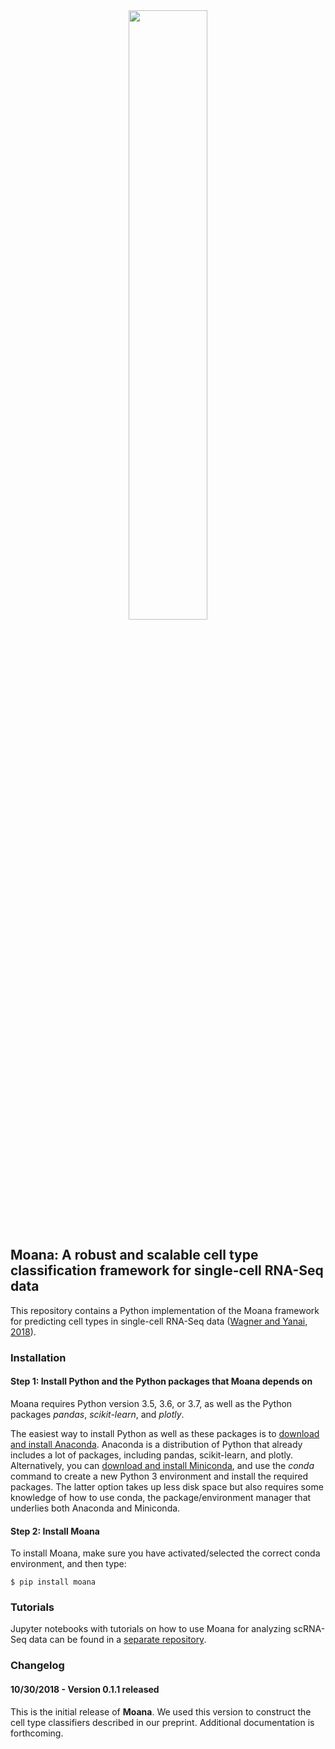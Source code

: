 
<div style="text-align:center"><img style="width:50%; height: auto" src="https://github.com/yanailab/moana/raw/develop/moana.jpg"/></div>

## Moana: A robust and scalable cell type classification framework for single-cell RNA-Seq data

This repository contains a Python implementation of the Moana framework for predicting cell types in single-cell RNA-Seq data ([Wagner and Yanai, 2018](https://www.biorxiv.org/content/early/2018/10/30/456129)).

### Installation

#### Step 1: Install Python and the Python packages that Moana depends on

Moana requires Python version 3.5, 3.6, or 3.7, as well as the Python packages *pandas*, *scikit-learn*, and *plotly*.

The easiest way to install Python as well as these packages is to [download and install Anaconda](https://www.anaconda.com/download). Anaconda is a distribution of Python that already includes a lot of packages, including pandas, scikit-learn, and plotly. Alternatively, you can [download and install Miniconda](https://conda.io/miniconda.html), and use the *conda* command to create a new Python 3 environment and install the required packages. The latter option takes up less disk space but also requires some knowledge of how to use conda, the package/environment manager that underlies both Anaconda and Miniconda.

#### Step 2: Install Moana

To install Moana, make sure you have activated/selected the correct conda environment, and then type:

```console
$ pip install moana
```

### Tutorials

Jupyter notebooks with tutorials on how to use Moana for analyzing scRNA-Seq data can be found in a [separate repository](https://github.com/flo-compbio/moana-tutorials).

### Changelog

#### 10/30/2018 - Version 0.1.1 released

This is the initial release of **Moana**. We used this version to construct the cell type classifiers described in our preprint. Additional documentation is forthcoming.
